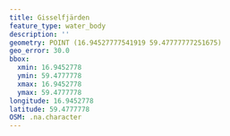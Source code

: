 ```yaml
---
title: Gisselfjärden
feature_type: water_body
description: ''
geometry: POINT (16.94527777541919 59.47777777251675)
geo_error: 30.0
bbox:
  xmin: 16.9452778
  ymin: 59.4777778
  xmax: 16.9452778
  ymax: 59.4777778
longitude: 16.9452778
latitude: 59.4777778
OSM: .na.character
---
```

